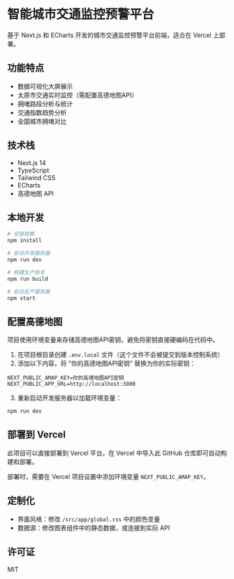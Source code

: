 <!--
 * @Author: 择安网络
 * @Code function: 
 * @Date: 2025-04-23 22:19:05
 * @FilePath: /ai大赛项目/traffic-monitoring-dashboard/README.md
 * @LastEditTime: 2025-04-24 08:59:43
-->
# 智能城市交通监控预警平台

基于 Next.js 和 ECharts 开发的城市交通监控预警平台前端，适合在 Vercel 上部署。

## 功能特点

- 数据可视化大屏展示
- 太原市交通实时监控（需配置高德地图API）
- 拥堵路段分析与统计
- 交通指数趋势分析
- 全国城市拥堵对比

## 技术栈

- Next.js 14
- TypeScript
- Tailwind CSS 
- ECharts
- 高德地图 API

## 本地开发

```bash
# 安装依赖
npm install

# 启动开发服务器
npm run dev

# 构建生产版本
npm run build

# 启动生产服务器
npm start
```

## 配置高德地图

项目使用环境变量来存储高德地图API密钥，避免将密钥直接硬编码在代码中。

1. 在项目根目录创建 `.env.local` 文件（这个文件不会被提交到版本控制系统）
2. 添加以下内容，将 "你的高德地图API密钥" 替换为你的实际密钥：

```
NEXT_PUBLIC_AMAP_KEY=你的高德地图API密钥
NEXT_PUBLIC_APP_URL=http://localhost:3000
```

3. 重新启动开发服务器以加载环境变量：

```bash
npm run dev
```

## 部署到 Vercel

此项目可以直接部署到 Vercel 平台。在 Vercel 中导入此 GitHub 仓库即可自动构建和部署。

部署时，需要在 Vercel 项目设置中添加环境变量 `NEXT_PUBLIC_AMAP_KEY`。

## 定制化

- 界面风格：修改 `/src/app/global.css` 中的颜色变量
- 数据源：修改图表组件中的静态数据，或连接到实际 API

## 许可证

MIT

